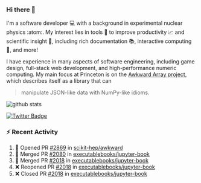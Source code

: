 ### Hi there 👋 

I'm a software developer 💻 with a background in experimental nuclear physics :atom:. My interest lies in tools :wrench: to improve productivity :chart_with_upwards_trend: and scientific insight :telescope:, including rich documentation 📚, interactive computing 🧮, and more! 

I have experience in many aspects of software engineering, including game design, full-stack web development, and high-performance numeric computing. My main focus at Princeton is on the [Awkward Array project](awkward-array.org/), which describes itself as a library that can 
> manipulate JSON-like data with NumPy-like idioms.

![github stats](https://github-readme-stats.vercel.app/api?username=agoose77&show_icons=true&hide_rank=true&hide_title=true&bg_color=30,e76445,904e95&text_color=efe3ec&icon_color=efe3ec)
<!--
**agoose77/agoose77** is a ✨ _special_ ✨ repository because its `README.md` (this file) appears on your GitHub profile.

Here are some ideas to get you started:

- 🔭 I’m currently working on ...
- 🌱 I’m currently learning ...
- 👯 I’m looking to collaborate on ...
- 🤔 I’m looking for help with ...
- 💬 Ask me about ...
- 📫 How to reach me: ...
- 😄 Pronouns: ...
- ⚡ Fun fact: ...
-->

[![Twitter Badge](https://img.shields.io/twitter/follow/agoose77?style=flat-square&logo=Twitter&logoColor=white&color=cornflowerblue)](https://twitter.com/agoose77)

### :zap: Recent Activity

<!--START_SECTION:activity-->
1. 💪 Opened PR [#2869](https://github.com/scikit-hep/awkward/pull/2869) in [scikit-hep/awkward](https://github.com/scikit-hep/awkward)
2. 🎉 Merged PR [#2080](https://github.com/executablebooks/jupyter-book/pull/2080) in [executablebooks/jupyter-book](https://github.com/executablebooks/jupyter-book)
3. 🎉 Merged PR [#2018](https://github.com/executablebooks/jupyter-book/pull/2018) in [executablebooks/jupyter-book](https://github.com/executablebooks/jupyter-book)
4. ❌ Reopened PR [#2018](https://github.com/executablebooks/jupyter-book/pull/2018) in [executablebooks/jupyter-book](https://github.com/executablebooks/jupyter-book)
5. ❌ Closed PR [#2018](https://github.com/executablebooks/jupyter-book/pull/2018) in [executablebooks/jupyter-book](https://github.com/executablebooks/jupyter-book)
<!--END_SECTION:activity-->
